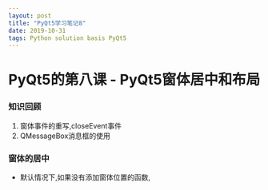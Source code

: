 ```yaml
---
layout: post
title: "PyQt5学习笔记8"
date: 2019-10-31 
tags: Python solution basis PyQt5
---
```


  
# PyQt5的第八课 - PyQt5窗体居中和布局

### 知识回顾
1. 窗体事件的重写,closeEvent事件
2. QMessageBox消息框的使用

### 窗体的居中
- 默认情况下,如果没有添加窗体位置的函数,

